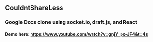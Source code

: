 ## CouldntShareLess
### Google Docs clone using socket.io, draft.js, and React
#### Demo here: https://www.youtube.com/watch?v=gnjY_px-JF4&t=4s
